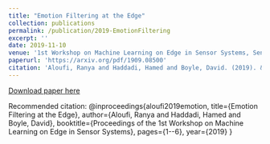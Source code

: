```yaml
---
title: "Emotion Filtering at the Edge"
collection: publications
permalink: /publication/2019-EmotionFiltering
excerpt: ''
date: 2019-11-10
venue: '1st Workshop on Machine Learning on Edge in Sensor Systems, SenSys 2019'
paperurl: 'https://arxiv.org/pdf/1909.08500'
citation: 'Aloufi, Ranya and Haddadi, Hamed and Boyle, David. (2019). &quot;Emotion Filtering at the Edge.&quot;'
---
```



[Download paper here](https://arxiv.org/pdf/1909.08500)

Recommended citation:
@inproceedings{aloufi2019emotion,
  title={Emotion Filtering at the Edge},
  author={Aloufi, Ranya and Haddadi, Hamed and Boyle, David},
  booktitle={Proceedings of the 1st Workshop on Machine Learning on Edge in Sensor Systems},
  pages={1--6},
  year={2019}
}
